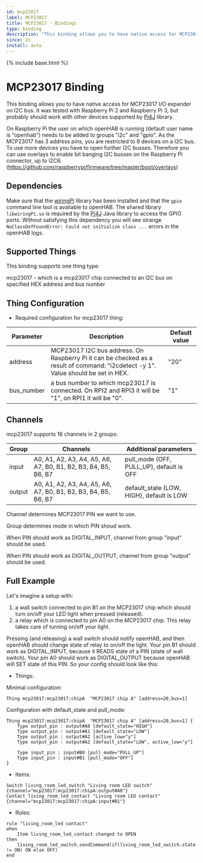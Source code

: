 ```yaml
---
id: mcp23017
label: MCP23017
title: MCP23017 - Bindings
type: binding
description: "This binding allows you to have native access for MCP23017 I/O expander on I2C bus."
since: 2x
install: auto
---
```


<!-- Attention authors: Do not edit directly. Please add your changes to the appropriate source repository -->

{% include base.html %}

# MCP23017 Binding

This binding allows you to have native access for MCP23017 I/O expander on I2C bus.
It was tested with Raspberry Pi 2 and Raspberry Pi 3, but probably should work with other devices supported by [Pi4J](https://pi4j.com/) library.

On Raspberry Pi the user on which openHAB is running (default user name is "openhab") needs to be added to groups "i2c" and  "gpio".
As the MCP23017 has 3 address pins, you are restricted to 8 devices on a I2C bus.
To use more devices you have to open further I2C busses.
Therefore you can use overlays to enable bit banging I2C busses on the Raspberry Pi connector, up to I2C6.
(https://github.com/raspberrypi/firmware/tree/master/boot/overlays)

## Dependencies

Make sure that the [wiringPi](http://wiringpi.com/) library has been installed and that the `gpio` command line tool is available to openHAB.
The shared library `libwiringPi.so` is required by the [Pi4J](https://pi4j.com/) Java library to access the GPIO ports.
Without satisfying this dependency you will see strange `NoClassDefFoundError: Could not initialize class ...` errors in the openHAB logs.

## Supported Things

This binding supports one thing type:

mcp23017 - which is a mcp23017 chip connected to an I2C bus on specified HEX address and bus number

## Thing Configuration

* Required configuration for mcp23017 thing:

| Parameter  | Description                                                                                                                       | Default value |
|------------|-----------------------------------------------------------------------------------------------------------------------------------|---------------|
| address    | MCP23017 I2C bus address. On Raspberry Pi it can be checked as a result of command: "i2cdetect -y 1". Value should be set in HEX. | "20"          |
| bus_number | a bus number to which mcp23017 is connected. On RPI2 and RPI3 it will be "1", on RPI1 it will be "0".                             | "1"           |

## Channels

mcp23017 supports 16 channels in 2 groups:

| Group  | Channels                                                       | Additional parameters                     |
|--------|----------------------------------------------------------------|-------------------------------------------|
| input  | A0, A1, A2, A3, A4, A5, A6, A7, B0, B1, B2, B3, B4, B5, B6, B7 | pull_mode (OFF, PULL_UP), default is OFF  |
| output | A0, A1, A2, A3, A4, A5, A6, A7, B0, B1, B2, B3, B4, B5, B6, B7 | default_state (LOW, HIGH), default is LOW |

Channel determines MCP23017 PIN we want to use.

Group determines mode in which PIN shoud work.

When PIN should work as DIGITAL_INPUT, channel from group "input" should be used.

When PIN should work as DIGITAL_OUTPUT, channel from group "output" should be used.

## Full Example

Let's imagine a setup with:

1. a wall switch connected to pin B1 on the MCP23017 chip which should turn on/off your LED light when pressed (released).
2. a relay which is connected to pin A0 on the MCP23017 chip. This relay takes care of turning on/off your light.

Pressing (and releasing) a wall switch should notify openHAB, and then openHAB should change state of relay to on/off the light.
Your pin B1 should work as DIGITAL_INPUT, because it READS state of a PIN (state of wall switch). Your pin A0 should work as DIGITAL_OUTPUT
because openHAB will SET state of this PIN. So your config should look like this:

*   Things:

Minimal configuration:

```
Thing mcp23017:mcp23017:chipA  "MCP23017 chip A" [address=20,bus=1]
```

Configuration with default_state and pull_mode:

```
Thing mcp23017:mcp23017:chipA  "MCP23017 chip A" [address=20,bus=1] {
    Type output_pin : output#A0 [default_state="HIGH"]
    Type output_pin : output#A1 [default_state="LOW"]
    Type output_pin : output#A2 [active_low="y"]
    Type output_pin : output#A2 [default_state="LOW", active_low="y"]

    Type input_pin : input#B0 [pull_mode="PULL_UP"]
    Type input_pin : input#B1 [pull_mode="OFF"]
}
```

*   Items:

```
Switch living_room_led_switch "Living room LED switch"  {channel="mcp23017:mcp23017:chipA:output#A0"}
Contact living_room_led_contact "Living room LED contact"  {channel="mcp23017:mcp23017:chipA:input#B1"}
```

*   Rules:

```
rule "living_room_led contact"
when
    Item living_room_led_contact changed to OPEN
then
    living_room_led_switch.sendCommand(if(living_room_led_switch.state != ON) ON else OFF)
end
```
